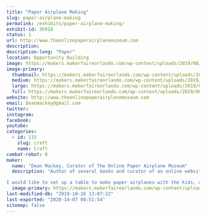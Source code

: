 ```yaml
---
title: "Paper Airplane Making"
slug: paper-airplane-making
permalink: /exhibits/paper-airplane-making/
exhibit-id: 36918
status: 1
url: http://www.theonlinepaperairplanemuseum.com
description:
description-long: "Paper"
location: Opportunity Building
image: https://makers.makerfaireorlando.com/wp-content/uploads/2019/08/2012-TOPAM-Logo.jpg
image-primary:
  thumbnail: https://makers.makerfaireorlando.com/wp-content/uploads/2019/08/2012-TOPAM-Logo-150x150.jpg
  medium: https://makers.makerfaireorlando.com/wp-content/uploads/2019/08/2012-TOPAM-Logo-300x274.jpg
  large: https://makers.makerfaireorlando.com/wp-content/uploads/2019/08/2012-TOPAM-Logo.jpg
  full: https://makers.makerfaireorlando.com/wp-content/uploads/2019/08/2012-TOPAM-Logo.jpg
website: http://www.theonlinepaperairplanemuseum.com
email: Deanmackey@gmail.com
twitter: 
instagram: 
facebook: 
youtube: 
categories:
  - id: 115
    slug: craft
    name: Craft
combat-robot: 0
maker:
  name: "Dean Mackey, Curator of The Online Paper Airplane Museum"
  description: "Author of several books and curator of an online website featuring over 800 free paper airplane designs going all the way back to the 1880's,  Dean has been showing kids of all ages how to make and fly fun paper airplanes for nearly 20 years.

I would like to set up a table to make paper airplanes with the kids, and if you have time, I can do demonstrations of the history of paper airplanes for groups."
  image-primary: https://makers.makerfaireorlando.com/wp-content/uploads/2019/10/Screenshot_20181118-135459-1024x640.png
last-modified-db: "2019-10-26 13:07:22"
last-exported: "2020-14-07 08:51:54"
sitemap: false
---
```

